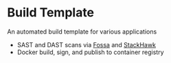# Build Template
An automated build template for various applications

- SAST and DAST scans via [Fossa](https://fossa.com) and [StackHawk](https://stackhack.com)
- Docker build, sign, and publish to container registry

